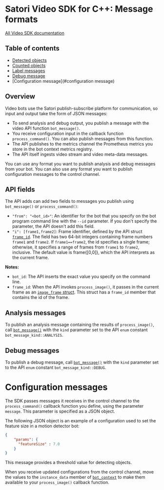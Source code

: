 # Satori Video SDK for C++: Message formats

[All Video SDK documentation](../README.md)

## Table of contents
* [Detected objects](#detected-objects)
* [Counted objects](#counted-objects)
* [Label messages](#label-messages)
* [Debug message](#debug-message)
* [Configuration message](#configuration message)

## Overview
Video bots use the Satori publish-subscribe platform for communication, so input and output take
the form of JSON messages:
* To send analysis and debug output, you publish a message with the video API function `bot_message()`.
* You receive configuration input in the callback function `process_command()`. You can also publish messages
from this function.
* The API publishes to the metrics channel the Prometheus metrics you store in the bot context metrics registry.
* The API itself ingests video stream and video meta-data messages.

You can use any format you want to publish analysis and debug messages from your bot. You can also use any format
you want to publish configuration messages to the control channel.

## API fields
The API adds can add two fields to messages you publish using `bot_message()` or `process_command()`:
* `"from": "<bot_id>"`: An identifier for the bot that you specify on the bot program command line with the `--id` parameter.
If you don't specify the parameter, the API doesn't add this field.
* `"i": [frame1,frame2]`: Frame identifier, defined by the API struct [`frame_id`](reference.md#frame-id). The
field has two 64-bit integers containing frame numbers `frame1` and `frame2`. If `frame1==frame2`, the id specifies a
single frame; otherwise, it specifies a range of frames from `frame1` to `frame2`, inclusive. The default value is
frame{[0,0]}, which the API interprets as the current frame.

**Notes:**
* `bot_id`: The API inserts the exact value you specify on the command line.
* `frame_id`: When the API invokes `process_image()`, it passes in the current frame as an
[`image_frame` struct](reference.md#image-frame). This struct has a `frame_id` member that contains the id of the
frame.

## Analysis messages
To publish an analysis message containing the results of `process_image()`, call
[`bot_message()`](reference.md#bot-message) with the `kind` parameter set to the API `enum` constant
`bot_message_kind::ANALYSIS`.

## Debug messages
To publish a debug message, call [`bot_message()`](reference.md#bot-message) with the `kind` parameter set to the
API `enum` constant `bot_message_kind::DEBUG`.

# Configuration messages
The SDK passes messages it receives in the control channel to the `process_command()` callback function you
define, using the parameter `message`. This parameter is specified as a JSON object.

The following JSON object is an example of a configuration used to set the feature size in a motion detector bot:
```json
{
    "params": {
      "featureSize" : 7.0
    }
}
```
This message provides a threshold value for detecting objects.

When you receive updated configurations from the control channel, move the values to the
`instance_data` member of [`bot_context`](reference.md#bot-context) to make them available to your `process_image()`
callback function.

